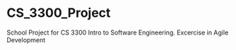 # CS_3300_Project
School Project for CS 3300 Intro to Software Engineering. Excercise in Agile Development
